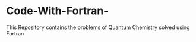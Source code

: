 # Code-With-Fortran-
This Repository contains the problems of Quantum Chemistry solved using Fortran
